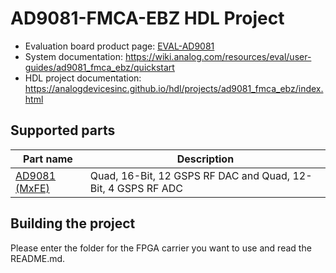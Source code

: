 # AD9081-FMCA-EBZ HDL Project

- Evaluation board product page: [EVAL-AD9081](https://www.analog.com/eval-ad9081)
- System documentation: https://wiki.analog.com/resources/eval/user-guides/ad9081_fmca_ebz/quickstart
- HDL project documentation: https://analogdevicesinc.github.io/hdl/projects/ad9081_fmca_ebz/index.html

## Supported parts

| Part name                                      | Description                                                  |
|------------------------------------------------|--------------------------------------------------------------|
| [AD9081 (MxFE)](https://www.analog.com/ad9081) | Quad, 16-Bit, 12 GSPS RF DAC and Quad, 12-Bit, 4 GSPS RF ADC |

## Building the project

Please enter the folder for the FPGA carrier you want to use and read the README.md.
